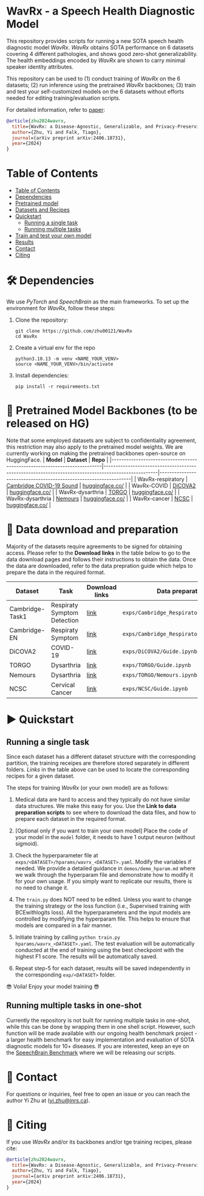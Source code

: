 <!-- <p align="center">
  <img src="WavRx_logo.png" alt="WavRx logo" width=200/>
</p> -->

# WavRx - a Speech Health Diagnostic Model

This repository provides scripts for running a new SOTA speech health diagnostic model *WavRx*. *WavRx* obtains SOTA performance on 6 datasets covering 4 different pathologies, and shows good zero-shot generalizability. The health embeddings encoded by *WavRx* are shown to carry minimal speaker identity attributes.

This repository can be used to (1) conduct training of *WavRx* on the 6 datasets; (2) run inference using the pretrained *WavRx* backbones; (3) train and test your self-customized models on the 6 datasets without efforts needed for editing training/evaluation scripts.

For detailed information, refer to [paper](https://arxiv.org/abs/2406.18731):

```bibtex
@article{zhu2024wavrx,
  title={WavRx: a Disease-Agnostic, Generalizable, and Privacy-Preserving Speech Health Diagnostic Model},
  author={Zhu, Yi and Falk, Tiago},
  journal={arXiv preprint arXiv:2406.18731},
  year={2024}
}
```

# Table of Contents

- [Table of Contents](#table-of-contents)
- [Dependencies](#-dependencies)
- [Pretrained model](#-pretrained-model)
- [Datasets and Recipes](#-Datasets-and-Recipes)
- [Quickstart](#-quickstart)
  - [Running a single task](#Running-a-single-task)
  - [Running multiple tasks](#Runnin-multiple-tasks)
- [Train and test your own model](#-Train-and-test-your-own-model)
- [Results](#-results)
- [Contact](#-contact)
- [Citing](#-citing)

# 🛠️ Dependencies

We use *PyTorch* and *SpeechBrain* as the main frameworks. To set up the environment for *WavRx*, follow these steps:


1. Clone the repository:
   ```shell
   git clone https://github.com/zhu00121/WavRx
   cd WavRx
   ```
2. Create a virtual env for the repo
   ```
   python3.10.13 -m venv <NAME_YOUR_VENV>
   source <NAME_YOUR_VENV>/bin/activate
   ```
3. Install dependencies:
    ```
    pip install -r requirements.txt
    ```

# 🌟 Pretrained Model Backbones (to be released on HG)
Note that some employed datasets are subject to confidentiality agreement, this restriction may also apply to the pretrained model weights. We are currently working on making the pretrained backbones open-source on HuggingFace.
| **Model**                                                                 | **Dataset**                                                                                       | **Repo**                                                         |
|--------------------------------------------------------------------------|----------------------------------------------------------------------------------------------------|------------------------------------------------------------------|
| WavRx-respiratory                      | [Cambridge COVID-19 Sound]()                                                                                     | [huggingface.co/](https://huggingface.co/)  |
| WavRx-COVID                       | [DiCOVA2]()                                                                                     | [huggingface.co/](https://huggingface.co/)  |
| WavRx-dysarthria                    | [TORGO]()                                                                                     | [huggingface.co/](https://huggingface.co/)  |
| WavRx-dysarthria                              | [Nemours]()                                                    | [huggingface.co/](https://huggingface.co/)                    |
| WavRx-cancer                                  | [NCSC]()                                                   | [huggingface.co/](https://huggingface.co/)     |

# 👷 Data download and preparation

Majority of the datasets require agreements to be signed for obtaining access. Please refer to the **Download links** in the table below to go to the data download pages and follows their instructions to obtain the data. Once the data are downloaded, refer to the data prepration guide which helps to prepare the data in the required format.

| **Dataset**                              | **Task**                             | **Download links** | **Data preparation guide**                                                                       |
|------------------------------------------|--------------------------------------|----------------------------------------------------------------------------------------|--------------------------------------|
| Cambridge-Task1 | Respiraty Symptom Detection  | [link]()                                               |``exps/Cambridge_Respiratory/Guide.ipynb``|
| Cambridge-EN                         | Respiraty Symptom                   | [link]()|``exps/Cambridge_Respiratory_Task1/Guide.ipynb``|
| DiCOVA2                                | COVID-19  | [link]()| ``exps/DiCOVA2/Guide.ipynb`` |                  
| TORGO                                  | Dysarthria   | [link]()| ``exps/TORGO/Guide.ipynb`` |
| Nemours                          | Dysarthria | [link]()| ``exps/TORGO/Nemours.ipynb`` |
| NCSC                                   | Cervical Cancer  | [link]()| ``exps/NCSC/Guide.ipynb`` |

# ▶️ Quickstart

## Running a single task
Since each dataset has a different dataset structure with the corresponding partition, the training receipes are therefore stored separately in different folders. *Links* in the table above can be used to locate the corresponding recipes for a given dataset. 

The steps for training *WavRx* (or your own model) are as follows:

1. Medical data are hard to access and they typically do not have similar data structures. We make this easy for you. Use the **Link to data preparation scripts** to see where to download the data files, and how to prepare each dataset in the required format.

2. [Optional only if you want to train your own model] Place the code of your model in the ``model`` folder, it needs to have 1 output neuron (without sigmoid).

3. Check the hyperparameter file at ``exps/<DATASET>/hparams/wavrx_<DATASET>.yaml``. Modify the variables if needed. We provide a detailed guidance in ``demos/demo_hparam.md`` where we walk through the hyperparam file and demonstrate how to modify it for your own usage. If you simply want to replicate our results, there is no need to change it.

4. The ``train.py`` does NOT need to be edited. Unless you want to change the training strategy or the loss function (i.e., Supervised training with BCEwithlogits loss). All the hyperparameters and the input models are controlled by modifying the hyperparam file. This helps to ensure that models are compared in a fair manner.

5. Initiate training by calling ``python train.py hparams/wavrx_<DATASET>.yaml``. The test evaluation will be automatically conducted at the end of training using the best checkpoint with the highest F1 score. The results will be automatically saved.

6. Repeat step-5 for each dataset, results will be saved independently in the corresponding `exp/<DATASET>` folder.

😎 Voila! Enjoy your model training 😎

## Running multiple tasks in one-shot
Currently the repository is not built for running multiple tasks in one-shot, while this can be done by wrapping them in one shell script. However, such function will be made available with our ongoing health benchmark project - a larger health benchmark for easy implementation and evaluation of SOTA diagnostic models for 10+ diseases. If you are interested, keep an eye on the [SpeechBrain Benchmark](https://github.com/speechbrain/benchmarks) where we will be releasing our scripts.

# 📧 Contact

For questions or inquiries, feel free to open an issue or you can reach the author Yi Zhu at ([yi.zhu@inrs.ca](mailto:yi.zhu@inrs.ca)).
<!-- ############################################################################################################### -->
# 📖 Citing

If you use *WavRx* and/or its backbones and/or tge training recipes, please cite:

```bibtex
@article{zhu2024wavrx,
  title={WavRx: a Disease-Agnostic, Generalizable, and Privacy-Preserving Speech Health Diagnostic Model},
  author={Zhu, Yi and Falk, Tiago},
  journal={arXiv preprint arXiv:2406.18731},
  year={2024}
}
```
